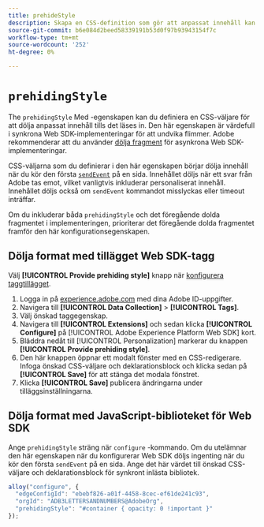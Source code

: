 ```yaml
---
title: prehideStyle
description: Skapa en CSS-definition som gör att anpassat innehåll kan läsas in utan att det flimrar.
source-git-commit: b6e084d2beed58339191b53d0f97b93943154f7c
workflow-type: tm+mt
source-wordcount: '252'
ht-degree: 0%

---
```


# `prehidingStyle`

The `prehidingStyle` Med -egenskapen kan du definiera en CSS-väljare för att dölja anpassat innehåll tills det läses in. Den här egenskapen är värdefull i synkrona Web SDK-implementeringar för att undvika flimmer. Adobe rekommenderar att du använder [dölja fragment](../../personalization/manage-flicker.md) för asynkrona Web SDK-implementeringar.

CSS-väljarna som du definierar i den här egenskapen börjar dölja innehåll när du kör den första [`sendEvent`](../sendevent/overview.md) på en sida. Innehållet döljs när ett svar från Adobe tas emot, vilket vanligtvis inkluderar personaliserat innehåll. Innehållet döljs också om `sendEvent` kommandot misslyckas eller timeout inträffar.

Om du inkluderar båda `prehidingStyle` och det föregående dolda fragmentet i implementeringen, prioriterar det föregående dolda fragmentet framför den här konfigurationsegenskapen.

## Dölja format med tillägget Web SDK-tagg

Välj **[!UICONTROL Provide prehiding style]** knapp när [konfigurera taggtillägget](/help/tags/extensions/client/web-sdk/web-sdk-extension-configuration.md).

1. Logga in på [experience.adobe.com](https://experience.adobe.com) med dina Adobe ID-uppgifter.
1. Navigera till **[!UICONTROL Data Collection]** > **[!UICONTROL Tags]**.
1. Välj önskad taggegenskap.
1. Navigera till **[!UICONTROL Extensions]** och sedan klicka **[!UICONTROL Configure]** på [!UICONTROL Adobe Experience Platform Web SDK] kort.
1. Bläddra nedåt till [!UICONTROL Personalization] markerar du knappen **[!UICONTROL Provide prehiding style]**.
1. Den här knappen öppnar ett modalt fönster med en CSS-redigerare. Infoga önskad CSS-väljare och deklarationsblock och klicka sedan på **[!UICONTROL Save]** för att stänga det modala fönstret.
1. Klicka **[!UICONTROL Save]** publicera ändringarna under tilläggsinställningarna.

## Dölja format med JavaScript-biblioteket för Web SDK

Ange `prehidingStyle` sträng när `configure` -kommando. Om du utelämnar den här egenskapen när du konfigurerar Web SDK döljs ingenting när du kör den första `sendEvent` på en sida. Ange det här värdet till önskad CSS-väljare och deklarationsblock för synkront inlästa bibliotek.

```js
alloy("configure", {
  "edgeConfigId": "ebebf826-a01f-4458-8cec-ef61de241c93",
  "orgId": "ADB3LETTERSANDNUMBERS@AdobeOrg",
  "prehidingStyle": "#container { opacity: 0 !important }"
});
```
